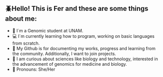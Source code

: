 ## 🪲Hello! This is Fer and these are some things about me:


- 🧬 I´m a Genomic student at UNAM.
- :computer: I´m currently learning how to program, working on basic languages from scratch.
- 💫 My Github is for documenting my works, progress and learning from the community. Additionally, I want to join projects.
- 🔬 I am curious about sciences like biology and technology, interested in the advancement of genomics for medicine and biology.
- :mouse2: Pronouns: She/Her
